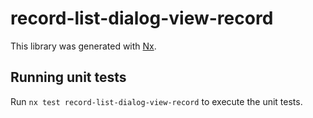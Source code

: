 # record-list-dialog-view-record

This library was generated with [Nx](https://nx.dev).

## Running unit tests

Run `nx test record-list-dialog-view-record` to execute the unit tests.
